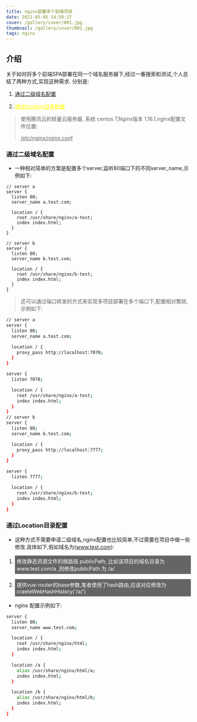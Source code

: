 ```yaml
---
title: nginx部署多个前端项目
date: 2021-05-05 14:58:37
cover: /gallery/cover/001.jpg
thumbnail: /gallery/cover/001.jpg
tags: nginx
---
```

## 介绍
关于如何将多个前端SPA部署在同一个域名服务器下,经过一番搜索和测试,个人总结了两种方式,实现这种需求.
分别是:
<br>
1. <p style="text-decoration: underline;">通过二级域名配置<p>
2. <p style="text-decoration: underline; color: yellow;">通过location目录配置<p>

> 使用腾讯云的轻量云服务器, 系统 centos 7,Nginx版本 1.16.1,nginx配置文件位置: <p style="text-decoration: underline;">/etc/nginx/nginx.conf<p>

### 通过二级域名配置
* 一种相对简单的方案是配置多个server,监听80端口下的不同server_name,示例如下:
``` shell
// server a
server {
  listen 80;
  server_name a.test.com;

  location / {
    root /usr/share/nginx/a-test;
    index index.html;
  }
}

// server b
server {
  listen 80;
  server_name b.test.com;

  location / {
    root /usr/share/nginx/b-test;
    index index.html;
  }
}
```
> 还可以通过端口转发的方式来实现多项目部署在多个端口下,配置相对繁琐,示例如下:

``` bash
// server a
server {
  listen 80;
  server_name a.test.com;

  location / {
    proxy_pass http://localhost:7070;
  }
}

server {
  listen 7070;

  location / {
    root /usr/share/nginx/a-test;
    index index.html;
  }
}
// server b
server {
  listen 80;
  server_name b.test.com;

  location / {
    proxy_pass http://localhost:7777;
  }
}

server {
  listen 7777;

  location / {
    root /usr/share/nginx/b-test;
    index index.html;
  }
}
```
### 通过Location目录配置
* 这种方式不需要申请二级域名,nginx配置也比较简单,不过需要在项目中做一些修改.具体如下,假如域名为(www.test.com):
1. <p style="background-color: rgba(0,0,0, 0.6); color: white; padding: 5px;">修改静态资源文件的根路径 publicPath, 比如该项目的域名目录为 www.test.com/a ,则修改publicPath 为 /a/ <p>
2. <p style="background-color: rgba(0,0,0, 0.6); color: white; padding: 5px;">提供vue-router的base参数,笔者使用了hash路由,应该对应修改为 craeteWebHashHistory('/a/')<p>
* nginx 配置示例如下:
``` bash
server {
  listen 80;
  server_name www.test.com;

  location / {
    root /usr/share/nginx/html;
    index index.html;
  }

  location /a {
    alias /usr/share/nginx/html/a;
    index index.html;
  }

  location /b {
    alias /usr/share/nginx/html/b;
    index index.html;
  }
}
```